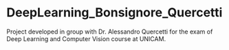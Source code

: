# DeepLearning_Bonsignore_Quercetti
Project developed in group with Dr. Alessandro Quercetti for the exam of Deep Learning and Computer Vision course at UNICAM.

